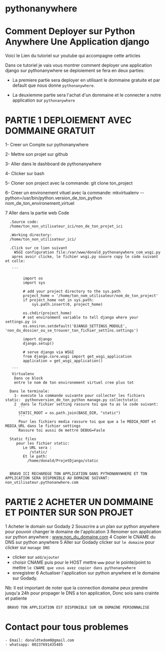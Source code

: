 # pythonanywhere

# Comment Deployer sur Python Anywhere Une Application django

Voici le Lien du tutoriel sur youtube qui accompagne cette articles

Dans ce tutoriel je vais vous montrer comment deployer une application django sur pythonanywhere se deploiement se fera en deux parties:

 - La premiere partie sera deployer en utilisant le dommaine gratuite et par default que nous donne `pythonanywhere`.
 
 - La deuxiemme partie sera l'achat d'un dommaine et le connecter a notre application sur `pythonanywhere`
 
# PARTIE 1 DEPLOIEMENT AVEC DOMMAINE GRATUIT
  
  1- Creer un Compte sur pythonanywhere
  
  2- Mettre son projet sur github
  
  3- Aller dans le dashboard de pythonanywhere
  
  4- Clicker sur bash
  
  5- Cloner son project avec la commande: git clone ton_project
  
  6- Creer un environement vituel avec la commande: mkvirtualenv --python=/usr/bin/python.version_de_ton_python nom_de_ton_environement_virtuel
  
  7 Aller dans la partie web
    Code

      .Source code:
      /home/ton_non_utilisateur_ici/non_de_ton_projet_ici

      .Working directory:
      /home/ton_non_utilisateur_ici/

      .Click sur ce lien suivant
        WSGI configuration file:/var/www/donald_pythonanywhere_com_wsgi.py
       apres avoir clicke, le fichier wsgi.py souvre copy le code suivant et colle:
       
       ```
       
            import os
            import sys

            # add your project directory to the sys.path
            project_home = '/home/ton_nom_utilisateur/nom_de_ton_project'
            if project_home not in sys.path:
                sys.path.insert(0, project_home)

            os.chdir(project_home)
            # set environment variable to tell django where your settings.py is
            os.environ.setdefault('DJANGO_SETTINGS_MODULE', 'non_du_dossier_ou_se_trouver_ton_fichier_settins.settings')

            import django
            django.setup()

            # serve django via WSGI
            from django.core.wsgi import get_wsgi_application
            application = get_wsgi_application()
       
       ```
       Virtualenv
        Dans ce block 
        entre le nom de ton environement virtuel cree plus tot
        
      Dans le terminale:
        1- execute la commande suivante pour collecter les fichiers static:  pythonversion_de_ton_python manage.py collectstatic
        2  dans le fichier setting rassure toi que tu as le code suivant:
          ```
          STATIC_ROOT = os.path.join(BASE_DIR, "static")
          ```
          Pour les fichiers media rassure toi que que a le MEDIA_ROOT et MEDIA_URL dans le fichier settings
          Rassure toi aussi de mettre DEBUG=Fasle
        
      Static files
         pour les fichier static: 
            Le URL sera	:
               /static/	
            Et le path:   
              /home/donald/ProjetDjango/static  
              
      
      BRAVO ICI RECHAREGE TON APPLICATION DANS PYTHONANYWHERE ET TON APPLICATION SERA DISPONIBLE AU DOMAINE SUIVANT: non_utilisateur.pythonanwhere.com

 

# PARTIE 2 ACHETER UN DOMMAINE ET POINTER SUR SON PROJET

 1 Acheter le domain sur Godady
 2 Souscrire a un plan sur python anywhere pour pouvoir changer le domaine de l'application
 3 Renomer son application sur python anywhere : www.non_du_domaine.com
 4 Copier le CNAME du DNS sur python anywhere
 5 Aller sur Godady clicker sur `le domaine` pour clicker sur `manage DNS`
   - clicker sur `add/ajouter`
   - choisir CNAME puis pour le HOST mettre `www` pour le pointe/point to mettre `le CNAME que vous avez copier dans pythonanywhere` 
   - enregistrer
 6 Actualiser l'application sur python anywhere et le domaine sur Godady.
 
 Nb: Il est important de noter que la connection domaine peux prendre jusqu'a 24h pour propager le DNS a ton application, Donc sois sans crainte et patiente
 
 
     BRAVO TON APPLICATION EST DISPONIBLE SUR UN DOMAINE PERSONNALISE
     
  # Contact pour tous problemes   
  
    - Email: donaldtedom0@gmail.com
    - whatsapp: 00237691435485
  
    
 
 
    
